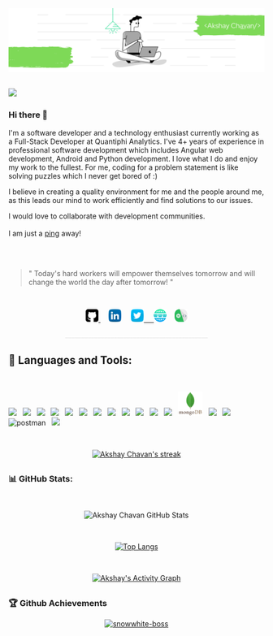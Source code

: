 ![enter image description here](https://raw.githubusercontent.com/AkshayChavan7/AkshayChavan7/main/LinkedIn%20Banner%203.png)
##
![](https://visitor-badge.glitch.me/badge?page_id=AkshayChavan7.AkshayChavan7) 
### Hi there 👋 

I'm a software developer and a technology enthusiast currently working as a Full-Stack Developer at Quantiphi Analytics. I've 4+ years of experience in professional software development which includes Angular web development, Android and Python development. I love what I do and enjoy my work to the fullest. For me, coding for a problem statement is like solving puzzles which I never get bored of :) 

I believe in creating a quality environment for me and the people around me, as this leads our mind to work efficiently and find solutions to our issues.

I would love to collaborate with development communities.<br/><br/>
I am just a [ping](https://wa.link/dge7w3) away!

<br/>
<br/>
    
   >
   > " Today's hard workers will empower themselves tomorrow and will change the world the day after tomorrow! "
   > 

&nbsp;
&nbsp;
<div align=center>
<a href="https://github.com/AkshayChavan7"><img src="https://raw.githubusercontent.com/AkshayChavan7/AkshayChavan7/main/github-sign.png" width=25px height=25px> </a>&nbsp;&nbsp;&nbsp;
<a href="https://www.linkedin.com/in/akshaychavan7"><img src="https://raw.githubusercontent.com/AkshayChavan7/AkshayChavan7/main/linkedin.png" width=25px height=25px></a> &nbsp;&nbsp;&nbsp;
<a href="https://mobile.twitter.com/Aksh_ayC7"><img src="https://raw.githubusercontent.com/AkshayChavan7/AkshayChavan7/main/twitter.png" width=25px height=25px> &nbsp;&nbsp;&nbsp;
<a href="https://akshaychavan7.github.io/"><img src="https://raw.githubusercontent.com/AkshayChavan7/AkshayChavan7/main/www.png" width=25px height=25px></a>&nbsp;&nbsp;&nbsp;
<a href="https://www.hackerrank.com/Chavan_Akshay_S?hr_r=1"><img src="https://raw.githubusercontent.com/AkshayChavan7/AkshayChavan7/main/hackerrank.png" width=25px height=25px></a>
    <br/><p style = "color:#e5e5e5">____________________________________________</p>
</div>

    
## 🚀 Languages and Tools:
 &nbsp;
<p align="left"> 
<img src="https://img.icons8.com/color/48/000000/javascript.png"/> 
 &nbsp;
 <img src="https://img.icons8.com/color/48/000000/nodejs.png"/>
 &nbsp;
 <img src="https://img.icons8.com/color/48/000000/angularjs.png"/>
  &nbsp;
 <img src="https://img.icons8.com/color/48/000000/react-native.png"/>
  &nbsp;
 <img src="https://img.icons8.com/fluency/48/000000/android-studio--v3.png"/>
  &nbsp;
 <img src="https://img.icons8.com/color/48/000000/python.png"/>
  &nbsp;
 <img src="https://img.icons8.com/color/48/000000/java-coffee-cup-logo.png"/> 
 &nbsp;
<img src="https://img.icons8.com/color/48/000000/c-plus-plus-logo.png"/>
  &nbsp;
 <img src="https://img.icons8.com/color/48/000000/html-5.png"/>
 &nbsp;
<img src="https://img.icons8.com/color/48/000000/css3.png"/> 
  &nbsp;
 <img src="https://img.icons8.com/color/48/000000/bootstrap.png"/> 
  &nbsp;
 <img src="https://img.icons8.com/fluent/50/000000/mysql-logo.png"/> 
  &nbsp;
 <img src="https://raw.githubusercontent.com/devicons/devicon/master/icons/mongodb/mongodb-original-wordmark.svg" alt="mongodb" width="48" height="48"/> 
  &nbsp;
 <img src="https://img.icons8.com/color/48/000000/google-cloud.png"/>
    &nbsp;
 <img src="https://img.icons8.com/color/48/000000/firebase.png"/> 
  &nbsp;
 <img src="https://www.vectorlogo.zone/logos/getpostman/getpostman-icon.svg" alt="postman" width="45" height="45"/> 
 &nbsp;
<img src="https://img.icons8.com/color/48/000000/git.png"/>   
</p>
&nbsp;
&nbsp;

<p align="center">
    <a href="https://github.com/AkshayChavan7/github-readme-streak-stats">
        <img title="🔥 Get streak stats for your profile at git.io/streak-stats" alt="Akshay Chavan's streak" src="https://github-readme-streak-stats.herokuapp.com/?user=AkshayChavan7&theme=black-ice&hide_border=true&stroke=0000&background=060A0CD0"/>
    </a>
</p>

##
    
### 📊 GitHub Stats: 
<div align=center>
&nbsp;
&nbsp;

![Akshay Chavan GitHub
    Stats](https://github-readme-stats.vercel.app/api?username=AkshayChavan7&&show_icons=true&title_color=ffffff&icon_color=13&text_color=daf7dc&bg_color=060A0CD0)   

&nbsp;
&nbsp;

[![Top
    Langs](https://github-readme-stats.vercel.app/api/top-langs/?username=AkshayChavan7&card_width=494px&hide_border=true&bg_color=060A0CD0&langs_count=10&count_private=true&theme=react)](https://github.com/AkshayChavan7/github-readme-stats)

&nbsp;
&nbsp;

<a href="https://github.com/AkshayChavan7/github-readme-activity-graph"><img alt="Akshay's Activity Graph" src="https://activity-graph.herokuapp.com/graph?username=AkshayChavan7&bg_color=060A0CD0&color=5BCDEC&line=5BCDEC&point=FFFFFF&hide_border=true" /></a>
 </div>

##

### 🏆 Github Achievements
 <div align=center>
 <p align="center"> <a href="https://github.com/AkshayChavan7"><img src="https://github-profile-trophy.vercel.app/?username=AkshayChavan7&margin-w=5&theme=radical" alt="snowwhite-boss" /></a> </p>
 
 </div>
